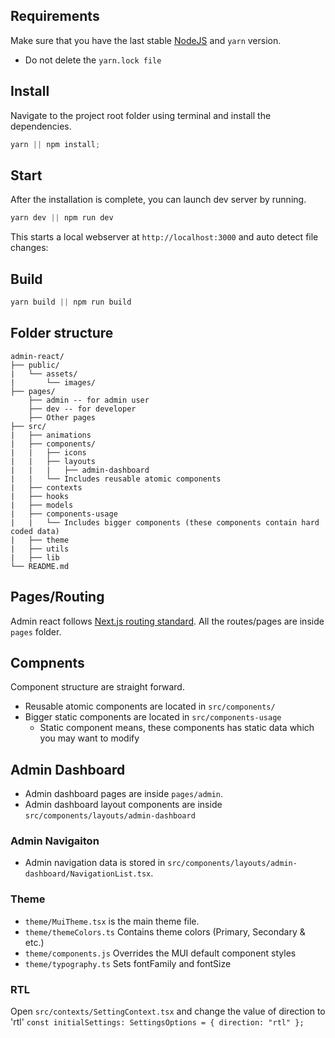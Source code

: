 ## Requirements

Make sure that you have the last stable [NodeJS](https://nodejs.org/en/download/) and `yarn` version.

- Do not delete the `yarn.lock file`

## Install

Navigate to the project root folder using terminal and install the dependencies.

```js
yarn || npm install;
```

## Start

After the installation is complete, you can launch dev server by running.

```js
yarn dev || npm run dev
```

This starts a local webserver at `http://localhost:3000` and auto detect file changes:

## Build

```js
yarn build || npm run build
```

## Folder structure

```
admin-react/
├── public/
|   └── assets/
|       └── images/
├── pages/
    ├── admin -- for admin user
    ├── dev -- for developer
    ├── Other pages
├── src/
|   ├── animations
|   ├── components/
|   |   ├── icons
|   |   ├── layouts
|   |   |   ├── admin-dashboard
|   |   └── Includes reusable atomic components
|   ├── contexts
|   ├── hooks
|   ├── models
|   ├── components-usage
|   |   └── Includes bigger components (these components contain hard coded data)
|   ├── theme
|   ├── utils
|   ├── lib
└── README.md
```

## Pages/Routing

Admin react follows [Next.js routing standard](https://nextjs.org/docs/routing/introduction).
All the routes/pages are inside `pages` folder.

## Compnents

Component structure are straight forward.

- Reusable atomic components are located in `src/components/`
- Bigger static components are located in `src/components-usage`
  - Static component means, these components has static data which you may want to modify

## Admin Dashboard

- Admin dashboard pages are inside `pages/admin`.
- Admin dashboard layout components are inside `src/components/layouts/admin-dashboard`

### Admin Navigaiton

- Admin navigation data is stored in `src/components/layouts/admin-dashboard/NavigationList.tsx`.

### Theme

- `theme/MuiTheme.tsx` is the main theme file.
- `theme/themeColors.ts` Contains theme colors (Primary, Secondary & etc.)
- `theme/components.js` Overrides the MUI default component styles
- `theme/typography.ts` Sets fontFamily and fontSize

### RTL

Open `src/contexts/SettingContext.tsx` and change the value of direction to 'rtl'
`const initialSettings: SettingsOptions = { direction: "rtl" };`
